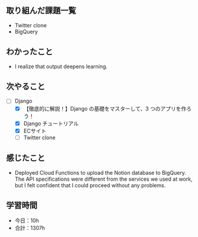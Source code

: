 ## 取り組んだ課題一覧
- Twitter clone
- BigQuery 

## わかったこと
- I realize that output deepens learning.

## 次やること
- [ ] Django
   - [x] 【徹底的に解説！】Django の基礎をマスターして、3 つのアプリを作ろう！
   - [x] Django チュートリアル
   - [x] ECサイト
   - [ ] Twitter clone

## 感じたこと
- Deployed Cloud Functions to upload the Notion database to BigQuery. The API specifications were different from the services we used at work, but I felt confident that I could proceed without any problems.

## 学習時間

- 今日：10h
- 合計：1307h